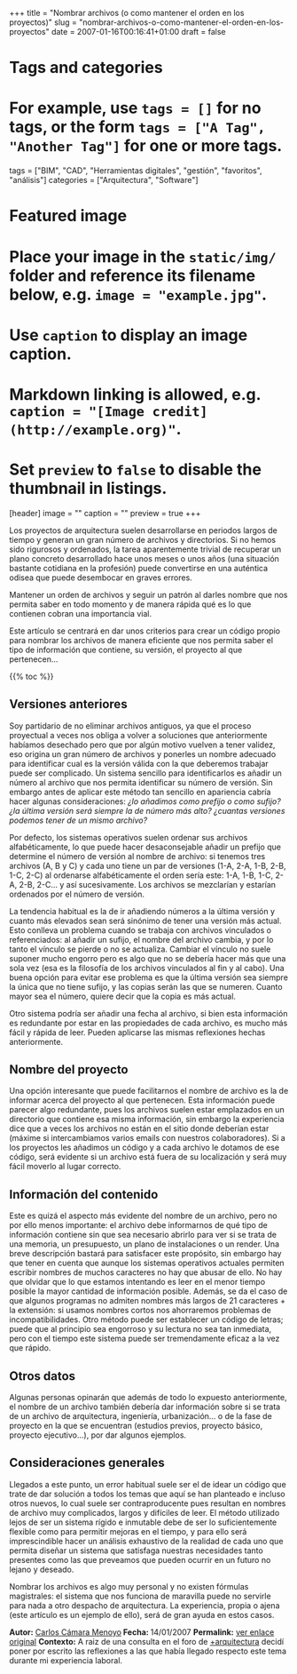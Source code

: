 +++
title = "Nombrar archivos (o como mantener el orden en los proyectos)"
slug = "nombrar-archivos-o-como-mantener-el-orden-en-los-proyectos"
date = 2007-01-16T00:16:41+01:00
draft = false

# Tags and categories
# For example, use `tags = []` for no tags, or the form `tags = ["A Tag", "Another Tag"]` for one or more tags.
tags = ["BIM", "CAD", "Herramientas digitales", "gestión", "favoritos", "análisis"]
categories = ["Arquitectura", "Software"]

# Featured image
# Place your image in the `static/img/` folder and reference its filename below, e.g. `image = "example.jpg"`.
# Use `caption` to display an image caption.
#   Markdown linking is allowed, e.g. `caption = "[Image credit](http://example.org)"`.
# Set `preview` to `false` to disable the thumbnail in listings.
[header]
image = ""
caption = ""
preview = true
+++

Los proyectos de arquitectura suelen desarrollarse en periodos largos de tiempo y generan un gran número de archivos y directorios. Si no hemos sido rigurosos y ordenados, la tarea aparentemente trivial de recuperar un plano concreto desarrollado hace unos meses o unos años (una situación bastante cotidiana en la profesión) puede convertirse en una auténtica odisea que puede desembocar en graves errores.

Mantener un orden de archivos y seguir un patrón al darles nombre que nos permita saber en todo momento y de manera rápida qué es lo que contienen cobran una importancia vial.

Este artículo se centrará en dar unos criterios para crear un código propio para nombrar los archivos de manera eficiente que nos permita saber el tipo de información que contiene, su versión, el proyecto al que pertenecen...
<!--more-->

{{% toc %}}

## Versiones anteriores
Soy partidario de no eliminar archivos antiguos, ya que el proceso proyectual a veces nos obliga a volver a soluciones que anteriormente habíamos desechado pero que por algún motivo vuelven a tener validez, eso origina un gran número de archivos y ponerles un nombre adecuado para identificar cual es la versión válida con la que deberemos trabajar puede ser complicado. Un sistema sencillo para identificarlos es añadir un número al archivo que nos permita identificar su número de versión. Sin embargo antes de aplicar este método tan sencillo en apariencia cabría hacer algunas consideraciones: *¿lo añadimos como prefijo o como sufijo? ¿la última versión será siempre la de número más alto? ¿cuantas versiones podemos tener de un mismo archivo?*

Por defecto, los sistemas operativos suelen ordenar sus archivos alfabéticamente, lo que puede hacer desaconsejable añadir un prefijo que determine el número de versión al nombre de archivo: si tenemos tres archivos (A, B y C) y cada uno tiene un par de versiones (1-A, 2-A, 1-B, 2-B, 1-C, 2-C)  al ordenarse alfabéticamente el orden sería este: 1-A, 1-B, 1-C, 2-A, 2-B, 2-C... y así sucesivamente.  Los archivos se mezclarían y estarían ordenados por el número de versión.

La tendencia habitual es la de ir añadiendo números a la última versión y cuanto más elevados sean será sinónimo de tener una versión más actual. Esto conlleva un problema cuando se trabaja con archivos vinculados o referenciados: al añadir un sufijo, el nombre del archivo cambia, y por lo tanto el vínculo se pierde o no se actualiza. Cambiar el vínculo no suele suponer mucho engorro pero es algo que no se debería hacer más que una sola vez (esa es la filosofía de los archivos vinculados al fin y al cabo). Una buena opción para evitar ese problema es que la última versión sea siempre la única que no tiene sufijo, y las copias serán las que se numeren. Cuanto mayor sea el número, quiere decir que la copia es más actual.

Otro sistema podría ser añadir una fecha al archivo, si bien esta información es redundante por estar en las propiedades de cada archivo, es mucho más fácil y rápida de leer. Pueden aplicarse las mismas reflexiones hechas anteriormente.

## Nombre del proyecto
Una opción interesante que puede facilitarnos el nombre de archivo es la de informar acerca del proyecto al que pertenecen. Esta información puede parecer algo redundante, pues los archivos suelen estar emplazados en un directorio que contiene esa misma información, sin embargo la experiencia dice que a veces los archivos no están en el sitio donde deberían estar (máxime si intercambiamos varios emails con nuestros colaboradores). Si a los proyectos les añadimos un código y a cada archivo le dotamos de ese código, será evidente si un archivo está fuera de su localización y será muy fácil moverlo al lugar correcto.

## Información del contenido
Este es quizá el aspecto más evidente del nombre de un archivo, pero no por ello menos importante: el archivo debe informarnos de qué tipo de información contiene sin que sea necesario abrirlo para ver si se trata de una memoria, un presupuesto, un plano de instalaciones o un render. Una breve descripción bastará para satisfacer este propósito, sin embargo hay que tener en cuenta que aunque los sistemas operativos actuales permiten escribir nombres de muchos caracteres no hay que abusar de ello. No hay que olvidar que lo que estamos intentando es leer en el menor tiempo posible la mayor cantidad de información posible. Además, se da el caso de que algunos programas no admiten nombres más largos de 21 caracteres + la extensión: si usamos nombres cortos nos ahorraremos problemas de incompatibilidades.
Otro método puede ser establecer un código de letras; puede que al principio sea engorroso y su lectura no sea tan inmediata, pero con el tiempo este sistema puede ser tremendamente eficaz a la vez que rápido.

## Otros datos
Algunas personas opinarán que además de todo lo expuesto anteriormente, el nombre de un archivo también debería dar información sobre si se trata de un archivo de arquitectura, ingeniería, urbanización... o de la fase de proyecto en la que se encuentran (estudios previos, proyecto básico, proyecto ejecutivo...), por dar algunos ejemplos.

## Consideraciones generales
Llegados a este punto, un error habitual suele ser el de idear un código que trate de dar solución a todos los temas que aquí se han planteado e incluso otros nuevos, lo cual suele ser contraproducente pues resultan en nombres de archivo muy complicados, largos y difíciles de leer. El método utilizado lejos de ser un sistema rígido e inmutable debe de ser lo suficientemente flexible como para permitir mejoras en  el tiempo, y para ello será imprescindible hacer un análisis exhaustivo de la realidad de cada uno que permita diseñar un sistema que satisfaga nuestras necesidades tanto presentes como las que preveamos que pueden ocurrir en un futuro no lejano y deseado.

Nombrar los archivos es algo muy personal y no existen fórmulas magistrales: el sistema que nos funciona de maravilla  puede no servirle para nada a otro despacho de arquitectura. La experiencia, propia o ajena (este artículo es un ejemplo de ello), será de gran ayuda en estos casos.

<strong>Autor:</strong> <a title="Ver página personal" href="http://carloscamara.es/perfil.html" target="_blank">Carlos Cámara Menoyo</a><strong>
Fecha: </strong>14/01/2007
<strong>Permalink:</strong> <a title="permalink" href="http://carloscamara.es/blog/2007/01/16/nombrar-archivos-o-como-mantener-el-orden-en-los-proyectos/" target="_blank">ver enlace original</a>
<strong>Contexto:</strong> A raiz de una consulta en el foro de <a title="Plusarquitectura" href="http://www.plusarquitectura.info" target="_blank">+arquitectura</a> decidí poner por escrito las reflexiones a las que había llegado respecto este tema durante mi experiencia laboral.
